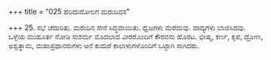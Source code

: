 +++
title = "025 ಹರಿದುದೋಲಗ ಮರುದಿವಸ"

+++
25. ಸಭೆ ಚೆದುರಿತು. ಮರುದಿನ ಸೇನೆ ಸಿದ್ಧವಾಯಿತು. ಧ್ವಜಗಳು ಮೆರೆದುವು. ವಾದ್ಯಗಳು ಬಾಜಿಸಿದವು. ಒಳ್ಳೆಯ ಮುಹೂರ್ತ ನೋಡಿ ಸುಶರ್ಮ ಮೊದಲಾದ ವೀರರೊಂದಿಗೆ ಕೌರವನು ಹೊರಟ. ಭೀಷ್ಮ, ಕರ್ಣ, ಕೃಪ, ದ್ರೋಣ, ಅಶ್ವತ್ಥಾಮ, ಮಹಾಪ್ರಧಾನರುಗಳು ಆನೆ ಕುದುರೆ ಕಾಲಾಳುಗಳೊಂದಿಗೆ ಒಟ್ಟಾಗಿ ಸಾಗಿದರು.